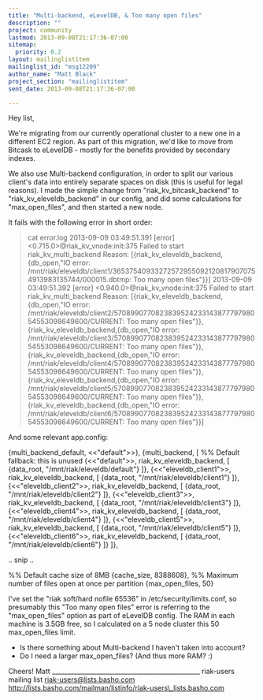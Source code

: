 ```yaml
---
title: "Multi-backend, eLevelDB, & Too many open files"
description: ""
project: community
lastmod: 2013-09-08T21:17:36-07:00
sitemap:
  priority: 0.2
layout: mailinglistitem
mailinglist_id: "msg12209"
author_name: "Matt Black"
project_section: "mailinglistitem"
sent_date: 2013-09-08T21:17:36-07:00

---
```



Hey list,

We're migrating from our currently operational cluster to a new one in a
different EC2 region. As part of this migration, we'd like to move from
Bitcask to eLevelDB - mostly for the benefits provided by secondary indexes.

We also use Multi-backend configuration, in order to split our various
client's data into entirely separate spaces on disk (this is useful for
legal reasons). I made the simple change from "riak\_kv\_bitcask\_backend" to
"riak\_kv\_eleveldb\_backend" in our config, and did some calculations for
"max\_open\_files", and then started a new node.

It fails with the following error in short order:

> cat error.log
2013-09-09 03:49:51.391 [error] <0.715.0>@riak\_kv\_vnode:init:375 Failed to
start riak\_kv\_multi\_backend Reason: [{riak\_kv\_eleveldb\_backend,{db\_open,"IO
error:
/mnt/riak/eleveldb/client1/365375409332725729550921208179070754913983135744/000015.dbtmp:
Too many open files"}}]
2013-09-09 03:49:51.392 [error] <0.940.0>@riak\_kv\_vnode:init:375 Failed to
start riak\_kv\_multi\_backend Reason: [{riak\_kv\_eleveldb\_backend,{db\_open,"IO
error:
/mnt/riak/eleveldb/client2/570899077082383952423314387779798054553098649600/CURRENT:
Too many open files"}},{riak\_kv\_eleveldb\_backend,{db\_open,"IO error:
/mnt/riak/eleveldb/client3/570899077082383952423314387779798054553098649600/CURRENT:
Too many open files"}},{riak\_kv\_eleveldb\_backend,{db\_open,"IO error:
/mnt/riak/eleveldb/client4/570899077082383952423314387779798054553098649600/CURRENT:
Too many open files"}},{riak\_kv\_eleveldb\_backend,{db\_open,"IO error:
/mnt/riak/eleveldb/client5/570899077082383952423314387779798054553098649600/CURRENT:
Too many open files"}},{riak\_kv\_eleveldb\_backend,{db\_open,"IO error:
/mnt/riak/eleveldb/client6/570899077082383952423314387779798054553098649600/CURRENT:
Too many open files"}}]

And some relevant app.config:

 {multi\_backend\_default, <<"default">>},
 {multi\_backend, [
 %% Default fallback: this is unused
 {<<"default">>, riak\_kv\_eleveldb\_backend, [
 {data\_root, "/mnt/riak/eleveldb/default"}
 ]},
 {<<"eleveldb\_client1">>, riak\_kv\_eleveldb\_backend, [
 {data\_root, "/mnt/riak/eleveldb/client1"}
 ]},
 {<<"eleveldb\_client2">>, riak\_kv\_eleveldb\_backend, [
 {data\_root, "/mnt/riak/eleveldb/client2"}
 ]},
 {<<"eleveldb\_client3">>, riak\_kv\_eleveldb\_backend, [
 {data\_root, "/mnt/riak/eleveldb/client3"}
 ]},
 {<<"eleveldb\_client4">>, riak\_kv\_eleveldb\_backend, [
 {data\_root, "/mnt/riak/eleveldb/client4"}
 ]},
 {<<"eleveldb\_client5">>, riak\_kv\_eleveldb\_backend, [
 {data\_root, "/mnt/riak/eleveldb/client5"}
 ]},
 {<<"eleveldb\_client6">>, riak\_kv\_eleveldb\_backend, [
 {data\_root, "/mnt/riak/eleveldb/client6"}
 ]}
 ]},

 .. snip ..

 %% Default cache size of 8MB
 {cache\_size, 8388608},
 %% Maximum number of files open at once per partition
 {max\_open\_files, 50}

I've set the "riak soft/hard nofile 65536" in /etc/security/limits.conf, so
presumably this "Too many open files" error is referring to the
"max\_open\_files" option as part of eLevelDB config. The RAM in each machine
is 3.5GB free, so I calculated on a 5 node cluster this 50 max\_open\_files
limit.

- Is there something about Multi-backend I haven't taken into account?
- Do I need a larger max\_open\_files? (And thus more RAM? :)

Cheers!
Matt
\_\_\_\_\_\_\_\_\_\_\_\_\_\_\_\_\_\_\_\_\_\_\_\_\_\_\_\_\_\_\_\_\_\_\_\_\_\_\_\_\_\_\_\_\_\_\_
riak-users mailing list
riak-users@lists.basho.com
http://lists.basho.com/mailman/listinfo/riak-users\_lists.basho.com

